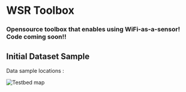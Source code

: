 # WSR Toolbox
### Opensource toolbox that enables using WiFi-as-a-sensor! Code coming soon!!


## Initial Dataset Sample

Data sample locations : 

![Testbed map](https://github.com/react-robotics/csitoolbox/blob/master/test_area_map.png?raw=true)
